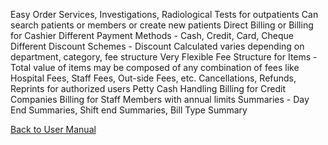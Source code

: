 Easy Order Services, Investigations, Radiological Tests for outpatients
Can search patients or members or create new patients
Direct Billing or Billing for Cashier
Different Payment Methods - Cash, Credit, Card, Cheque
Different Discount Schemes - Discount Calculated varies depending on department, category, fee structure
Very Flexible Fee Structure for Items - Total value of items may be composed of any combination of fees like Hospital Fees, Staff Fees, Out-side Fees, etc.
Cancellations, Refunds, Reprints for authorized users
Petty Cash Handling
Billing for Credit Companies
Billing for Staff Members with annual limits
Summaries - Day End Summaries, Shift end Summaries, Bill Type Summary


[Back to User Manual](https://github.com/hmislk/hmis/wiki/User-Manual)